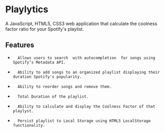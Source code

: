 Playlytics
=======
A JavaScript, HTML5, CSS3 web application that calculate the coolness factor ratio for your Spotify's playlist.

Features
--------

*       Allows users to search ­ with auto­completion ­ for songs using Spotify’s Metadata API.
*       Ability to add songs to an organized playlist displaying their duration Spotify's popularity.
*       Ability to reorder songs and remove them.
*       Total Duration of the playlist.
*       Ability to calculate and display the Coolness Factor of that playlyst.
*       Persist playlist to Local Storage using HTML5 LocalStorage functionality.
